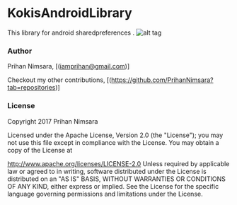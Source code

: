 # KokisAndroidLibrary
This library for android sharedpreferences .
![alt tag](https://user-images.githubusercontent.com/29063580/27034382-23bcc2ca-4f9b-11e7-8189-f8ddada96a20.jpg)
### Author

Prihan Nimsara, [(iamprihan@gmail.com)]

Checkout my other contributions, [(https://github.com/PrihanNimsara?tab=repositories)]
### License

Copyright 2017 Prihan Nimsara

Licensed under the Apache License, Version 2.0 (the "License"); you may not use this file except in compliance with the License. You may obtain a copy of the License at

http://www.apache.org/licenses/LICENSE-2.0
Unless required by applicable law or agreed to in writing, software distributed under the License is distributed on an "AS IS" BASIS, WITHOUT WARRANTIES OR CONDITIONS OF ANY KIND, either express or implied. See the License for the specific language governing permissions and limitations under the License.
